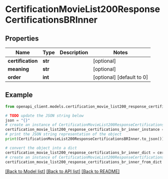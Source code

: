 # CertificationMovieList200ResponseCertificationsBRInner


## Properties

Name | Type | Description | Notes
------------ | ------------- | ------------- | -------------
**certification** | **str** |  | [optional] 
**meaning** | **str** |  | [optional] 
**order** | **int** |  | [optional] [default to 0]

## Example

```python
from openapi_client.models.certification_movie_list200_response_certifications_br_inner import CertificationMovieList200ResponseCertificationsBRInner

# TODO update the JSON string below
json = "{}"
# create an instance of CertificationMovieList200ResponseCertificationsBRInner from a JSON string
certification_movie_list200_response_certifications_br_inner_instance = CertificationMovieList200ResponseCertificationsBRInner.from_json(json)
# print the JSON string representation of the object
print(CertificationMovieList200ResponseCertificationsBRInner.to_json())

# convert the object into a dict
certification_movie_list200_response_certifications_br_inner_dict = certification_movie_list200_response_certifications_br_inner_instance.to_dict()
# create an instance of CertificationMovieList200ResponseCertificationsBRInner from a dict
certification_movie_list200_response_certifications_br_inner_from_dict = CertificationMovieList200ResponseCertificationsBRInner.from_dict(certification_movie_list200_response_certifications_br_inner_dict)
```
[[Back to Model list]](../README.md#documentation-for-models) [[Back to API list]](../README.md#documentation-for-api-endpoints) [[Back to README]](../README.md)


